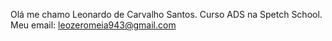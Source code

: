 Olá me chamo Leonardo de Carvalho Santos.
Curso ADS na Spetch School.
Meu email: leozeromeia943@gmail.com

